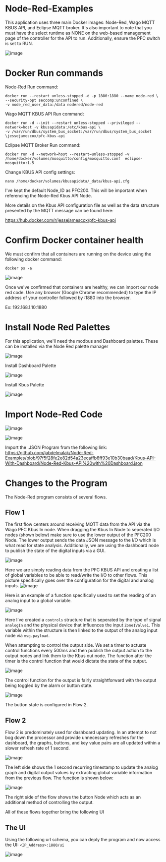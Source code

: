 # Node-Red-Examples
This application uses three main Docker images: Node-Red, Wago MQTT KBUS API, and Eclipse MQTT broker. It's also important to note that you must have the select runtime as NONE on the web-based management page of the controller for the API to run. Additionally, ensure the PFC switch is set to RUN.

![image](https://user-images.githubusercontent.com/42245728/231490758-bbcc9cff-5461-42f8-97fe-d65121de19a6.png)

# Docker Run commands
Node-Red Run command:
```
docker run --restart unless-stopped -d -p 1880:1880 --name node-red \
--security-opt seccomp:unconfined \
-v node_red_user_data:/data nodered/node-red
```
Wago MQTT KBUS API Run command:
```
docker run -d --init --restart unless-stopped --privileged --network=host -v kbusapidata:/etc/kbus-api \
-v /var/run/dbus/system_bus_socket:/var/run/dbus/system_bus_socket \jessejamescox/pfc-kbus-api
```
Eclipse MQTT Broker Run command:
```
docker run -d --network=host --restart=unless-stopped -v /home/docker/volumes/mosquitto/config/mosquitto.conf  eclipse-mosquitto:1.5
```

Change KBUS API config settings:
```
nano /home/docker/volumes/kbusapidata/_data/kbus-api.cfg
```
I've kept the default Node_ID as PFC200. This will be important when referencing the Node-Red Kbus API Node. 

More details on the Kbus API configuration file as well as the data structure presented by the MQTT message can be found here:

https://hub.docker.com/r/jessejamescox/pfc-kbus-api

# Confirm Docker container health

We must confirm that all containers are running on the device using the following docker command:
```
docker ps -a 
```
![image](https://user-images.githubusercontent.com/42245728/226682256-49597daa-98d8-4891-8e51-a0c56f6a50d9.png)
 
Once we've confirmed that containers are healthy, we can import our node red code. Use any browser (Google Chrome recommended) to type the IP address of your controller followed by :1880 into the browser. 

Ex: 192.168.1.10:1880

# Install Node Red Palettes
For this application, we'll need the modbus and Dashboard palettes. These can be installed via the Node Red palette manager 

![image](https://user-images.githubusercontent.com/42245728/226686627-73aff31a-a25d-4663-b1c4-686e9c256f0c.png)


Install Dashboard Palette

![image](https://user-images.githubusercontent.com/42245728/226686872-5d286c7d-c322-43c6-bc90-b09187f58393.png)

Install Kbus Palette 

![image](https://user-images.githubusercontent.com/42245728/228616364-b4490df3-57f4-4f11-b335-93b333165702.png)



# Import Node-Red Code

![image](https://user-images.githubusercontent.com/42245728/226682888-9f534224-bc77-4359-bba4-53f67d8dd31c.png)

![image](https://user-images.githubusercontent.com/42245728/226684109-c682bddb-5bb1-4d97-ac86-2b1565a04b7b.png)

Import the .JSON Program from the following link:
https://github.com/jabdelmalak/Node-Red-Examples/blob/97f5f28fe2e82d54a23ecaffb6ff93e10b30baad/Kbus-API-With-Dashboard/Node-Red-Kbus-API%20with%20Dashboard.json

# Changes to the Program

The Node-Red program consists of several flows. 

## Flow 1
The first flow centers around receiving MQTT data from the API via the Wago PFC Kbus In node. When dragging the Kbus In Node to seperated I/O nodes (shown below) make sure to use the lower output of the PFC200 Node. The lower output sends the data JSON message to the I/O which is what read for state analysis. Additionally, we are using the dashboard node to publish the state of the digital inputs via a GUI.

![image](https://user-images.githubusercontent.com/42245728/231223982-5ae4265a-4458-4478-90a3-cb6c9d345c80.png)

Here we are simply reading data from the PFC KBUS API and creating a list of global variables to be able to read/write the I/O to other flows. This picture specifically goes over the configuration for the digital and analog inputs.
![image](https://user-images.githubusercontent.com/42245728/231223917-9a02a6bd-5047-4d38-b657-093bf7e0ddf9.png)

Here is an example of a function specifically used to set the reading of an analog input to a global variable.

![image](https://user-images.githubusercontent.com/42245728/231238160-8b5159e4-4431-4bef-a9ed-ac5b72d86367.png)

Here I've created a ```controls``` structure that is seperated by the type of signal ```analogIn``` and the physical device that influences the input ```Zone1Valve1```. This variable within the structure is then linked to the output of the analog input node via ```msg.payload```.

When attempting to control the output side. We set a timer to actuate control functions every 500ms and then publish the output action to the output nodes and link them to the Kbus out node. The function after the timer is the control function that would dictate the state of the output. 

![image](https://user-images.githubusercontent.com/42245728/231238897-d798ab9f-1b2f-44e5-93b4-5a495fe7cfe4.png)

The control function for the output is fairly straightforward with the output being toggled by the alarm or button state. 

![image](https://user-images.githubusercontent.com/42245728/231239237-278962cc-8688-4fd8-b7ef-2e156c3fe715.png)

The button state is configured in Flow 2.

## Flow 2

Flow 2 is predominately used for dashboard updating. In an attempt to not bog down the processor and provide unnecessary refreshes for the dashboard, the graphs, buttons, and key value pairs are all updated within a slower refresh rate of 1 second. 

![image](https://user-images.githubusercontent.com/42245728/231240009-a7ea5a49-0f33-4eee-8ba1-5546a43815da.png)

The left side shows the 1 second recurring timestamp to update the analog graph and digital output values by extracting global variable information from the previous flow. The function is shown below:

![image](https://user-images.githubusercontent.com/42245728/231240521-8a4307a3-d1ba-4b09-9813-ea04bfd16583.png)

The right side of the flow shows the button Node which acts as an additional method of controlling the output.

All of these flows together bring the following UI

## The UI

Using the following url schema, you can deply the program and now access the UI: ```<IP_Address>:1880/ui```

![image](https://user-images.githubusercontent.com/42245728/231241044-d28cb23b-2b47-44dc-850d-84348d9e7b5b.png)


